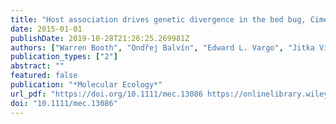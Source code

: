 ```yaml
---
title: "Host association drives genetic divergence in the bed bug, Cimex lectularius"
date: 2015-01-01
publishDate: 2019-10-28T21:26:25.269981Z
authors: ["Warren Booth", "Ondřej Balvín", "Edward L. Vargo", "Jitka Vilímová", "Coby Schal"]
publication_types: ["2"]
abstract: ""
featured: false
publication: "*Molecular Ecology*"
url_pdf: "https://doi.org/10.1111/mec.13086 https://onlinelibrary.wiley.com/doi/full/10.1111/mec.13086"
doi: "10.1111/mec.13086"
---
```


